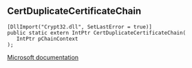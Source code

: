 ## CertDuplicateCertificateChain

```
[DllImport("Crypt32.dll", SetLastError = true)]
public static extern IntPtr CertDuplicateCertificateChain(
   IntPtr pChainContext
);
```

[Microsoft documentation](https://docs.microsoft.com/en-us/windows/win32/api/wincrypt/nf-wincrypt-certduplicatecertificatechain)
